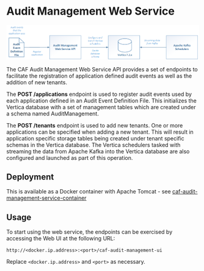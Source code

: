 # Audit Management Web Service

![Overview](images/overview.png)

 
The CAF Audit Management Web Service API provides a set of endpoints to facilitate the registration of application defined audit events as well as the addition of new tenants.

The **POST /applications** endpoint is used to register audit events used by each application defined in an Audit Event Definition File. This initializes the Vertica database with a set of management tables which are created under a schema named AuditManagement.

The **POST /tenants** endpoint is used to add new tenants. One or more applications can be specified when adding a new tenant. This will result in application specific storage tables being created under tenant specific schemas in the Vertica database. The Vertica schedulers tasked with streaming the data from Apache Kafka into the Vertica database are also configured and launched as part of this operation.

## Deployment

This is available as a Docker container with Apache Tomcat - see [caf-audit-management-service-container](https://github.hpe.com/caf/caf-audit-management-service-container)

## Usage

To start using the web service, the endpoints can be exercised by accessing the Web UI at the following URL:

	http://<docker.ip.address>:<port>/caf-audit-management-ui

Replace `<docker.ip.address>` and `<port>` as necessary.